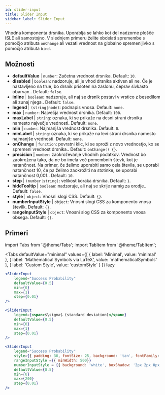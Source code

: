 ```yaml
---
id: slider-input
title: Slider Input
sidebar_label: Slider Input
---
```


Vhodna komponenta drsnika. Uporablja se lahko kot del nadzorne plošče ISLE ali samostojno. V slednjem primeru želite obdelati spremembe s pomočjo atributa `onChange` ali vezati vrednost na globalno spremenljivko s pomočjo atributa `bind`.

## Možnosti

* __defaultValue__ | `number`: Začetna vrednost drsnika. Default: `10`.
* __disabled__ | `boolean`: nadzoruje, ali je vhod drsnika aktiven ali ne. Če je nastavljeno na true, bo drsnik prisoten na zaslonu, čeprav sivkasto obarvan.. Default: `false`.
* __inline__ | `boolean`: nadzoruje, ali naj se drsnik postavi v vrstico z besedilom ali zunaj njega.. Default: `false`.
* __legend__ | `(string|node)`: podnapis vnosa. Default: `none`.
* __max__ | `number`: Največja vrednost drsnika. Default: `100`.
* __maxLabel__ | `string`: oznaka, ki se prikaže na desni strani drsnika namesto največje vrednosti. Default: `none`.
* __min__ | `number`: Najmanjša vrednost drsnika. Default: `0`.
* __minLabel__ | `string`: oznaka, ki se prikaže na levi strani drsnika namesto najmanjše vrednosti. Default: `none`.
* __onChange__ | `function`: povratni klic, ki se sproži z novo vrednostjo, ko se spremeni vrednost drsnika.. Default: `onChange() {}`.
* __precision__ | `number`: zaokroževanje vhodnih podatkov. Vrednost bo zaokrožena tako, da ne bo imela več pomembnih števk, kot je natančnost. Na primer, če želimo uporabiti samo cela števila, se uporabi natančnost 10, če pa želimo zaokrožiti na stotinke, se uporabi natančnost 0,001.. Default: `10`.
* __step__ | `(number|string)`: velikost koraka drsnika. Default: `1`.
* __hideTooltip__ | `boolean`: nadzoruje, ali naj se skrije namig za orodje.. Default: `false`.
* __style__ | `object`: Vnosni slogi CSS. Default: `{}`.
* __numberInputStyle__ | `object`: Vnosni slogi CSS za komponento vnosa številk. Default: `{}`.
* __rangeInputStyle__ | `object`: Vnosni slog CSS za komponento vnosa obsega. Default: `{}`.


## Primeri

import Tabs from '@theme/Tabs';
import TabItem from '@theme/TabItem';

<Tabs
    defaultValue="minimal"
    values={[
        { label: 'Minimal', value: 'minimal' },
        { label: 'Mathematical Symbols via LaTeX', value: 'mathematicalSymbols' },
        { label: 'Custom Style', value: 'customStyle' }
    ]}
    lazy
>

<TabItem value="minimal">

```jsx live
<SliderInput
    legend="Success Probability"
    defaultValue={0.5}
    min={0}
    max={1}
    step={0.01}
/>
```

</TabItem>

<TabItem value="mathematicalSymbols">

```jsx live
<SliderInput
    legend={<span>$\sigma$ (standard deviation)</span>}
    defaultValue={0.5}
    min={0}
    max={1}
    step={0.01}
/>
```

</TabItem>

<TabItem value="customStyle">

```jsx live
<SliderInput
    legend="Success Probability"
    style={{ padding: 30, fontSize: 25, background: 'tan', fontFamily: 'Georgia'}}
    rangeInputStyle ={{ minWidth: 500}}
    numberInputStyle = {{ background: 'white', boxShadow: '2px 2px 0px black'}}
    defaultValue={0.5}
    min={0}
    max={200}
    step={0.01}
/>
```

</TabItem>

</Tabs>
